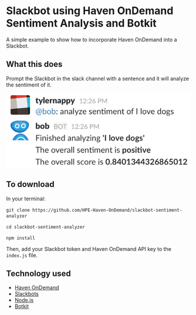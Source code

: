 # Slackbot using Haven OnDemand Sentiment Analysis and Botkit
A simple example to show how to incorporate Haven OnDemand into a Slackbot.

## What this does
Prompt the Slackbot in the slack channel with a sentence and it will analyze the sentiment of it.

![workflow](./img/workflow.png)

## To download
In your terminal:
```
git clone https://github.com/HPE-Haven-OnDemand/slackbot-sentiment-analyzer
```
```
cd slackbot-sentiment-analyzer
```
```
npm install
```
Then, add your Slackbot token and Haven OnDemand API key to the `index.js` file.

## Technology used
* [Haven OnDemand](http://havenondemand.com/)
* [Slackbots](https://github.com/howdyai/botkit/blob/master/readme-slack.md)
* [Node.js](https://nodejs.org/en/)
* [Botkit](https://howdy.ai/botkit/)
